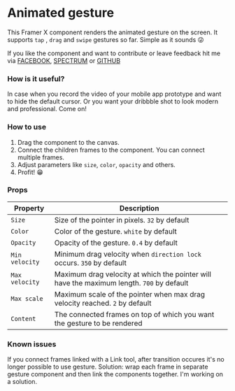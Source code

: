 # Animated gesture
This Framer X component renders the animated gesture on the screen. It supports `tap` , `drag` and `swipe` gestures so far. Simple as it sounds 😜

If you like the component and want to contribute or leave feedback hit me via [FACEBOOK](https://www.facebook.com/anton.kosarchyn), [SPECTRUM](https://spectrum.chat/users/anton-kosarchyn) or  [GITHUB](https://github.com/akosarch/animated-gesture)

### How is it useful?

In case when you record the video of your mobile app prototype and want to hide the default cursor. Or you want your dribbble shot to look modern and professional. Come on! 

### How to use

1. Drag the component to the canvas. 
2. Connect the children frames to the component. You can connect multiple frames. 
3. Adjust parameters like `size`, `color`, `opacity` and others.
4. Profit! 😁

### Props

| Property       | Description                                                  |
| -------------- | ------------------------------------------------------------ |
| `Size`         | Size of the pointer in pixels. `32` by default               |
| `Color`        | Color of the gesture. `white` by default                     |
| `Opacity`      | Opacity of the gesture. `0.4` by default                     |
| `Min velocity` | Minimum drag velocity when `direction lock` occurs. `350` by default |
| `Max velocity` | Maximum drag velocity at which the pointer will have the maximum length. `700` by default |
| `Max scale`    | Maximum scale of the pointer when max drag velocity reached. `2` by default |
| `Content`      | The connected frames on top of which you want the gesture to be rendered |

### Known issues

If you connect frames linked with a Link tool, after transition occures it's no longer possible to use gesture. Solution: wrap each frame in separate gesture component and then link the components together. I'm working on a solution.
